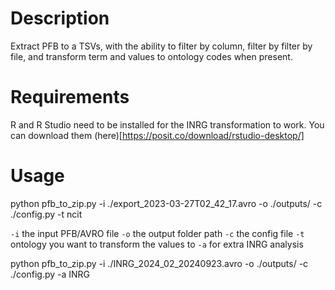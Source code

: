 # Description
Extract PFB to a TSVs, with the ability to filter by column, filter by filter by file, and transform term and values to ontology codes when present.

# Requirements
R and R Studio need to be installed for the INRG transformation to work. You can download them (here)[https://posit.co/download/rstudio-desktop/]

# Usage
python pfb_to_zip.py -i ./export_2023-03-27T02_42_17.avro -o ./outputs/ -c ./config.py -t ncit

`-i` the input PFB/AVRO file
`-o` the output folder path
`-c` the config file
`-t` ontology you want to transform the values to
`-a` for extra INRG analysis 




python pfb_to_zip.py -i ./INRG_2024_02_20240923.avro -o ./outputs/ -c ./config.py -a INRG 